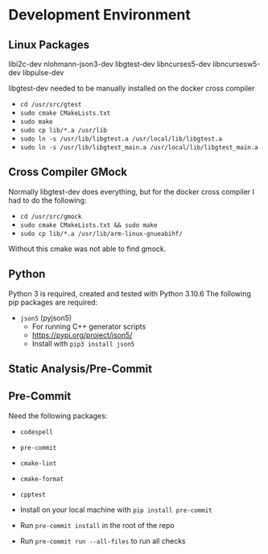 # Development Environment

## Linux Packages

libi2c-dev
nlohmann-json3-dev
libgtest-dev
libncurses5-dev
libncursesw5-dev
libpulse-dev

libgtest-dev needed to be manually installed on the docker cross compiler

- `cd /usr/src/gtest`
- `sudo cmake CMakeLists.txt`
- `sudo make`
- `sudo cp lib/*.a /usr/lib`
- `sudo ln -s /usr/lib/libgtest.a /usr/local/lib/libgtest.a`
- `sudo ln -s /usr/lib/libgtest_main.a /usr/local/lib/libgtest_main.a`

## Cross Compiler GMock

Normally libgtest-dev does everything, but for the docker cross compiler I had
to do the following:

- `cd /usr/src/gmock`
- `sudo cmake CMakeLists.txt && sudo make`
- `sudo cp lib/*.a /usr/lib/arm-linux-gnueabihf/`

Without this cmake was not able to find gmock.

## Python

Python 3 is required, created and tested with Python 3.10.6
The following pip packages are required:

- `json5` (pyjson5)
  - For running C++ generator scripts
  - <https://pypi.org/project/json5/>
  - Install with `pip3 install json5`

## Static Analysis/Pre-Commit

## Pre-Commit

Need the following packages:

- `codespell`
- `pre-commit`
- `cmake-lint`
- `cmake-format`
- `cpptest`

- Install on your local machine with `pip install pre-commit`
- Run `pre-commit install` in the root of the repo
- Run `pre-commit run --all-files` to run all checks
